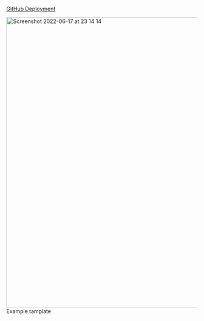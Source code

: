 <a href="https://Dora-ApplePie.github.io/note-with-tags">GitHub Deployment</a>

<img width="765" alt="Screenshot 2022-06-17 at 23 14 14" src="https://user-images.githubusercontent.com/64865674/174395297-dcb6c32c-ad3e-44fe-ac71-3e3e4a1a7092.png">
<span>Example tamplate</span>
